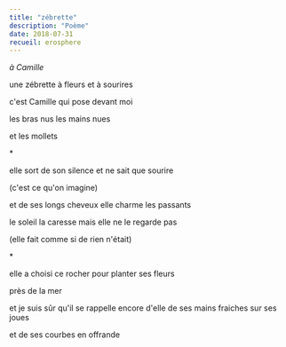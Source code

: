 ```yaml
---
title: "zébrette"
description: "Poème"
date: 2018-07-31
recueil: erosphere
---
```


*à Camille*

une zébrette à fleurs
et à sourires

c'est Camille
qui pose devant moi

les bras nus
les mains nues

et les mollets

\*

elle sort de son silence
et ne sait que sourire

(c'est ce qu'on imagine)

et de ses longs cheveux
elle charme les passants

le soleil la caresse
mais elle ne le regarde pas

(elle fait comme si de rien n'était)

\*

elle a choisi ce rocher
pour planter ses fleurs

près de la mer

et je suis sûr qu'il se rappelle encore d'elle
de ses mains fraiches sur ses joues

et de ses courbes en offrande
